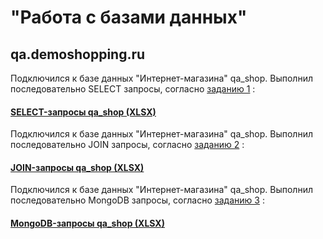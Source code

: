 # "Работа с базами данных"
## qa.demoshopping.ru
Подключился к базе данных "Интернет-магазина" qa_shop. Выполнил последовательно SELECT запросы, согласно <a href="https://docs.google.com/spreadsheets/d/1sahNExAKv00oiTE3CHouxODt74p3uJcrBe4sp5Uml-Y/edit?usp=sharing">заданию 1</a> :
#### [SELECT-запросы qa_shop (XLSX)](https://docs.google.com/spreadsheets/d/1LQjvzch5QNlWAmhGmGCXePwuz1Xkk_gaqNgQ1MmRmUM/edit?usp=drive_link)
Подключился к базе данных "Интернет-магазина" qa_shop. Выполнил последовательно JOIN запросы, согласно <a href="https://docs.google.com/spreadsheets/d/17PuUQblt4V3PJSS6BGajtH_4x4zOKD0lV7oQnxAUg-I/edit?usp=sharing">заданию 2</a> :
#### [JOIN-запросы qa_shop (XLSX)](https://docs.google.com/spreadsheets/d/175hgSzOeW3VAhsnMN-yp2_sA2ofKYVSwsMH5YyzX5_E/edit?usp=sharing)
Подключился к базе данных "Интернет-магазина" qa_shop. Выполнил последовательно MongoDB запросы, согласно <a href="https://docs.google.com/spreadsheets/d/1BylIhF2SrB4YTL6S4Dhqz0vrc1UcXFWaw7wLPcTYvg4/edit?usp=sharing">заданию 3</a> :
#### [MongoDB-запросы qa_shop (XLSX)](https://docs.google.com/spreadsheets/d/1eSTLK1KZp5QlJYWnmxUSRuX4LfEYvQPbSr3QQrtC5eU/edit?usp=sharing)
